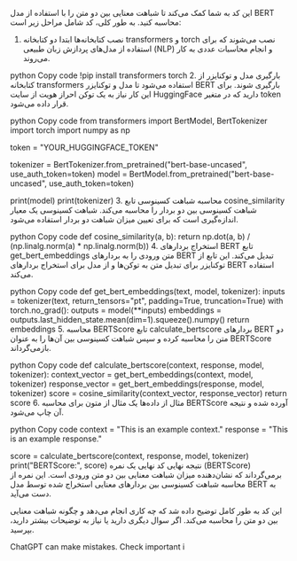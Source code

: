 این کد به شما کمک می‌کند تا شباهت معنایی بین دو متن را با استفاده از مدل BERT محاسبه کنید. به طور کلی، کد شامل مراحل زیر است:

1. نصب کتابخانه‌ها
ابتدا دو کتابخانه transformers و torch نصب می‌شوند که برای استفاده از مدل‌های پردازش زبان طبیعی (NLP) و انجام محاسبات عددی به کار می‌روند.

python
Copy code
!pip install transformers torch
2. بارگیری مدل و توکنایزر
از کتابخانه transformers استفاده می‌شود تا مدل و توکنایزر BERT بارگیری شوند. برای این کار نیاز به یک توکن احراز هویت از سایت HuggingFace دارید که در متغیر token قرار داده می‌شود.

python
Copy code
from transformers import BertModel, BertTokenizer
import torch
import numpy as np

token = "YOUR_HUGGINGFACE_TOKEN"

tokenizer = BertTokenizer.from_pretrained("bert-base-uncased", use_auth_token=token)
model = BertModel.from_pretrained("bert-base-uncased", use_auth_token=token)

print(model)
print(tokenizer)
3. محاسبه شباهت کسینوسی
تابع cosine_similarity شباهت کسینوسی بین دو بردار را محاسبه می‌کند. شباهت کسینوسی یک معیار اندازه‌گیری است که برای تعیین میزان شباهت دو بردار استفاده می‌شود.

python
Copy code
def cosine_similarity(a, b):
    return np.dot(a, b) / (np.linalg.norm(a) * np.linalg.norm(b))
4. استخراج بردارهای BERT
تابع get_bert_embeddings متن ورودی را به بردارهای BERT تبدیل می‌کند. این تابع از توکنایزر برای تبدیل متن به توکن‌ها و از مدل برای استخراج بردارهای BERT استفاده می‌کند.

python
Copy code
def get_bert_embeddings(text, model, tokenizer):
    inputs = tokenizer(text, return_tensors="pt", padding=True, truncation=True)
    with torch.no_grad():
        outputs = model(**inputs)
    embeddings = outputs.last_hidden_state.mean(dim=1).squeeze().numpy()
    return embeddings
5. محاسبه BERTScore
تابع calculate_bertscore بردارهای BERT دو متن را محاسبه کرده و سپس شباهت کسینوسی بین آن‌ها را به عنوان BERTScore بازمی‌گرداند.

python
Copy code
def calculate_bertscore(context, response, model, tokenizer):
    context_vector = get_bert_embeddings(context, model, tokenizer)
    response_vector = get_bert_embeddings(response, model, tokenizer)
    score = cosine_similarity(context_vector, response_vector)
    return score
6. مثال از داده‌ها
یک مثال از متون برای محاسبه BERTScore آورده شده و نتیجه آن چاپ می‌شود.

python
Copy code
context = "This is an example context."
response = "This is an example response."

score = calculate_bertscore(context, response, model, tokenizer)
print("BERTScore:", score)
نتیجه نهایی
کد نهایی یک نمره (BERTScore) برمی‌گرداند که نشان‌دهنده میزان شباهت معنایی بین دو متن ورودی است. این نمره از محاسبه شباهت کسینوسی بین بردارهای معنایی استخراج شده توسط مدل BERT به دست می‌آید.

این کد به طور کامل توضیح داده شد که چه کاری انجام می‌دهد و چگونه شباهت معنایی بین دو متن را محاسبه می‌کند. اگر سوال دیگری دارید یا نیاز به توضیحات بیشتر دارید، بپرسید.










ChatGPT can make mistakes. Check important i
